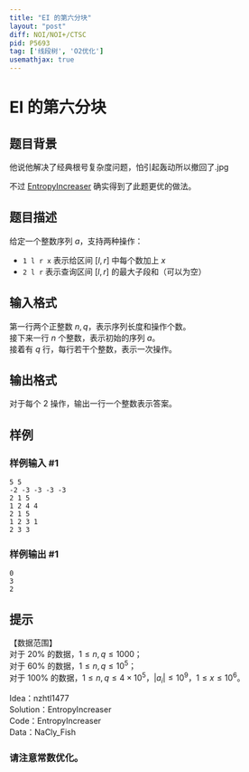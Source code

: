```yaml
---
title: "EI 的第六分块"
layout: "post"
diff: NOI/NOI+/CTSC
pid: P5693
tag: ['线段树', 'O2优化']
usemathjax: true
---
```


# EI 的第六分块
## 题目背景

他说他解决了经典根号复杂度问题，怕引起轰动所以撤回了.jpg  

不过 [EntropyIncreaser](https://www.luogu.com.cn/user/21423) 确实得到了此题更优的做法。
## 题目描述

给定一个整数序列 $a$，支持两种操作：  

- `1 l r x` 表示给区间 $[l,r]$ 中每个数加上 $x$  
- `2 l r` 表示查询区间 $[l,r]$ 的最大子段和（可以为空）
## 输入格式

第一行两个正整数 $n,q$，表示序列长度和操作个数。  
接下来一行 $n$ 个整数，表示初始的序列 $a$。  
接着有 $q$ 行，每行若干个整数，表示一次操作。
## 输出格式

对于每个 $2$ 操作，输出一行一个整数表示答案。
## 样例

### 样例输入 #1
```
5 5
-2 -3 -3 -3 -3
2 1 5
1 2 4 4
2 1 5
1 2 3 1
2 3 3
```
### 样例输出 #1
```
0
3
2
```
## 提示

【数据范围】  
对于 $20\%$ 的数据，$1\le n,q \le 1000$；  
对于 $60\%$ 的数据，$1\le n,q \le 10^5$；  
对于 $100\%$ 的数据，$1\le n,q \le 4\times 10^5$，$|a_i| \le 10^9$，$1 \le x \le 10^6$。

Idea：nzhtl1477   
Solution：EntropyIncreaser  
Code：EntropyIncreaser   
Data：NaCly_Fish

### 请注意常数优化。
